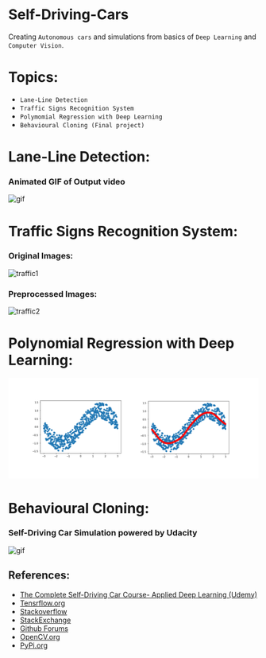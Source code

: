 # Self-Driving-Cars
Creating `Autonomous cars` and simulations from basics of `Deep Learning` and `Computer Vision`.

# Topics:
- `Lane-Line Detection`
- `Traffic Signs Recognition System`
- `Polymomial Regression with Deep Learning`
- `Behavioural Cloning (Final project)`

# Lane-Line Detection:
### Animated GIF of Output video
![gif](Lane-Line-Detection/lane_lines.gif)

# Traffic Signs Recognition System:
### Original Images:
![traffic1](Traffic-Sign-Recognintion/test_images/testing_image.png)

### Preprocessed Images:
![traffic2](Traffic-Sign-Recognintion/test_images/preprocessed_img.png)

# Polynomial Regression with Deep Learning:
![poly](Polynomial%20Regression/img/poly_fitting.png)

# Behavioural Cloning:
### Self-Driving Car Simulation powered by Udacity
![gif](Behavioural%20Cloning/Testing_car/testing_images/self_driving_car.gif)


## References:
- [The Complete Self-Driving Car Course- Applied Deep Learning (Udemy)](https://www.udemy.com/course/applied-deep-learningtm-the-complete-self-driving-car-course)
- [Tensrflow.org](https://www.tensorflow.org)
- [Stackoverflow](https://www.stackoverflow.com)
- [StackExchange](https://stackexchange.com)
- [Github Forums](https://github.com/topics/forums)
- [OpenCV.org](https://opencv.org)
- [PyPi.org](https://pypi.org)
